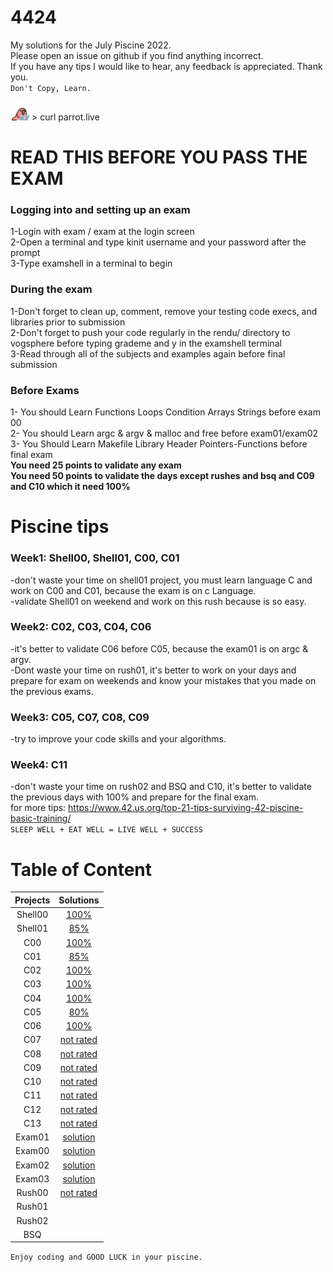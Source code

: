 # 4424
 My solutions for the July Piscine 2022. <br />
  Please open an issue on github if you find anything incorrect.<br/>
  If you have any tips I would like to hear, any feedback is appreciated. Thank you. <br/>
`Don't Copy, Learn.` <br />

<a href="https://github.com/JustShush/42_Lisboa" target="_blank"><img width="30" src="https://raw.githubusercontent.com/ItsAnunesS/ItsAnunesS/main/src/img/parrots/laptop_parrot.gif"></a> > curl parrot.live

# READ THIS BEFORE YOU PASS THE EXAM <br/>
### **Logging into and setting up an exam** <br/>
1-Login with exam / exam at the login screen <br/>
2-Open a terminal and type kinit username and your password after the prompt <br />
3-Type examshell in a terminal to begin <br /> 
### **During the exam** <br />
1-Don't forget to clean up, comment, remove your testing code execs, and libraries prior to submission <br />
2-Don't forget to push your code regularly in the rendu/<test question> directory to vogsphere before typing grademe and y in the examshell terminal <br />
3-Read through all of the subjects and examples again before final submission <br />
### **Before Exams** <br />
1- You should Learn Functions Loops Condition Arrays  Strings before exam 00 <br />
2- You should Learn argc & argv & malloc and free before exam01/exam02 <br />
3- You Should Learn Makefile Library Header Pointers-Functions before final exam <br />
**You need 25 points to validate any exam** <br />
**You need 50 points to validate the days except rushes and bsq and C09 and C10 which it need 100%**
# Piscine tips <br />
### **Week1:** Shell00, Shell01, C00, C01 <br />
-don't waste your time on shell01 project, you must learn language C and work on C00 and C01, because the exam is on c Language. <br />
-validate Shell01 on weekend and work on this rush because is so easy. <br />
### **Week2:** C02, C03, C04, C06 <br />
-it's better to validate C06 before C05, because the exam01 is on argc & argv. <br />
-Dont waste your time on rush01, it's better to work on your days and prepare for exam on weekends and know your mistakes that you made on the previous exams. <br />
### **Week3:** C05, C07, C08, C09 <br />
-try to improve your code skills and your algorithms. <br />
### **Week4:** C11 <br />
-don't waste your time on rush02 and BSQ and C10, it's better to validate the previous days with 100% and prepare for the final exam. <br />
for more tips: https://www.42.us.org/top-21-tips-surviving-42-piscine-basic-training/ <br />
`SLEEP WELL + EAT WELL = LIVE WELL + SUCCESS` <br />
 # Table of Content
| Projects      | Solutions  |
| :--------------:| :----------:|
| Shell00 | [100%](./Shell00) |
| Shell01 |  [85%](./Shell01)  |
| C00 | [100%](./C00) |
| C01 | [85%](./C01) |
| C02 | [100%](./C02) |
| C03 |  [100%](./C03) |
| C04 |  [100%](./C04)|
| C05 | [80%](./C05)| 
| C06 | [100%](./C06) |
| C07 |  [not rated](./C07)|
| C08 | [not rated](./C08) |
| C09 |  [not rated](./C09)|
| C10 | [not rated](./C10) |
| C11 | [not rated](./C11) |
| C12 |  [not rated](./C12) |
| C13 | [not rated](./C13) |
| Exam01 | [solution](./EXAM01) |
| Exam00 | [solution](./EXAM00) |
| Exam02 | [solution](./EXAM02) |
| Exam03 |  [solution](./EXAM03)|
| Rush00 | [not rated](./Rush00) |
| Rush01 | |
| Rush02 | |
| BSQ | |

`Enjoy coding and GOOD LUCK in your piscine.`
